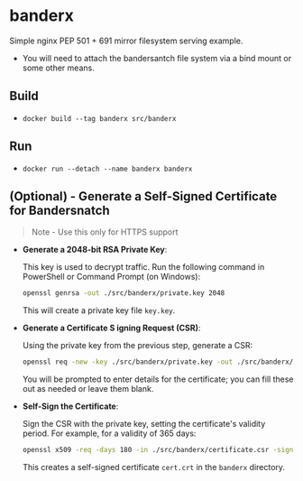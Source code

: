 # banderx

Simple nginx PEP 501 + 691 mirror filesystem serving example.

- You will need to attach the bandersantch file system via a bind mount or some other means.

## Build

- `docker build --tag banderx src/banderx`

## Run

- `docker run --detach --name banderx banderx`

## (Optional) - Generate a Self-Signed Certificate for Bandersnatch

> Note - Use this only for HTTPS support

- **Generate a 2048-bit RSA Private Key**:

   This key is used to decrypt traffic. Run the following command in PowerShell or Command Prompt (on Windows):

   ```bash
   openssl genrsa -out ./src/banderx/private.key 2048
   ```

   This will create a private key file `key.key`.

- **Generate a Certificate S igning Request (CSR)**:

   Using the private key from the previous step, generate a CSR:

   ```bash
   openssl req -new -key ./src/banderx/private.key -out ./src/banderx/certificate.csr
   ```

   You will be prompted to enter details for the certificate; you can fill these out as needed or leave them blank.

- **Self-Sign the Certificate**:

   Sign the CSR with the private key, setting the certificate's validity period. For example, for a validity of 365 days:

   ```bash
   openssl x509 -req -days 180 -in ./src/banderx/certificate.csr -signkey ./src/banderx/private.key -out ../banderx/certificate.crt
   ```

   This creates a self-signed certificate `cert.crt` in the `banderx` directory.
